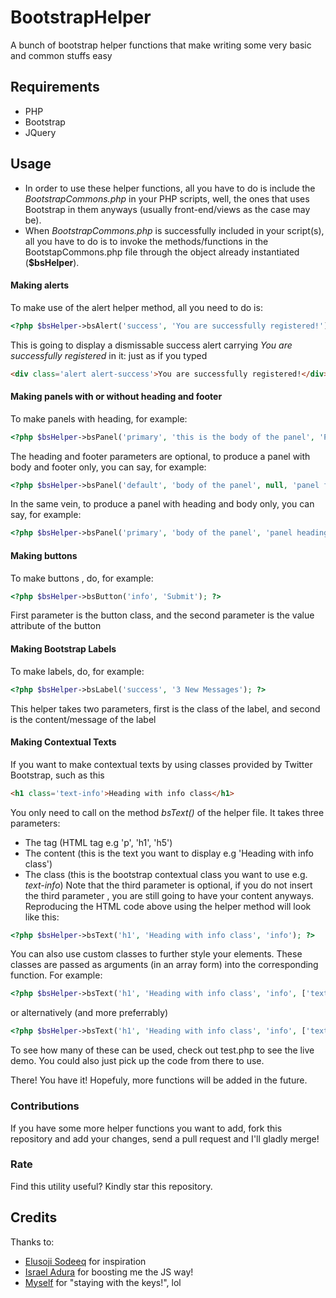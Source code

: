# BootstrapHelper
A bunch of bootstrap helper functions that make writing some very basic and common stuffs easy

## Requirements
- PHP
- Bootstrap
- JQuery

## Usage
- In order to use these helper functions, all you have to do is include the *BootstrapCommons.php* in your PHP scripts, well, the ones that uses Bootstrap in them anyways (usually front-end/views as the case may be).
- When *BootstrapCommons.php* is successfully included in your script(s), all you have to do is to invoke the methods/functions in the BootstapCommons.php file through the object already instantiated (**$bsHelper**).

#### Making alerts
To make use of the alert helper method, all you need to do is: 
```php
<?php $bsHelper->bsAlert('success', 'You are successfully registered!'); ?>
```
This is going to display a dismissable success alert carrying _You are successfully registered_ in it: just as if you typed
```html
<div class='alert alert-success'>You are successfully registered!</div>
```

#### Making panels with or without heading and footer
To make panels with heading, for example:
```php
<?php $bsHelper->bsPanel('primary', 'this is the body of the panel', 'Panel heading', 'Panel footer'); ?>
```
The heading and footer parameters are optional, to produce a panel with body and footer only, you can say, for example:
```php
<?php $bsHelper->bsPanel('default', 'body of the panel', null, 'panel footer') ?>
```
In the same vein, to produce a panel with heading and body only, you can say, for example:
```php
<?php $bsHelper->bsPanel('primary', 'body of the panel', 'panel heading') ?>
```

#### Making buttons
To make buttons , do, for example:
```php
<?php $bsHelper->bsButton('info', 'Submit'); ?>
```
First parameter is the button class, and the second parameter is the value attribute of the button

#### Making Bootstrap Labels
To make labels, do, for example:
```php
<?php $bsHelper->bsLabel('success', '3 New Messages'); ?>
```
This helper takes two parameters, first is the class of the label, and second is the content/message of the label

#### Making Contextual Texts
If you want to make contextual texts by using classes provided by Twitter Bootstrap, such as this
```html
<h1 class='text-info'>Heading with info class</h1>
```
You only need to call on the method *bsText()* of the helper file. It takes three parameters:
- The tag (HTML tag e.g 'p', 'h1', 'h5')
- The content (this is the text you want to display e.g 'Heading with info class')
- The class (this is the bootstrap contextual class you want to use e.g. _text-info_)
Note that the third parameter is optional, if you do not insert the third parameter , you are still going to have your content anyways.
Reproducing the HTML code above using the helper method will look like this:
```php
<?php $bsHelper->bsText('h1', 'Heading with info class', 'info'); ?>
```

You can also use custom classes to further style your elements. These classes are passed as arguments (in an array form) into the corresponding function. For example:
```php
<?php $bsHelper->bsText('h1', 'Heading with info class', 'info', ['text-center', 'anotherclass']); ?>
```
or alternatively (and more preferrably)
```php
<?php $bsHelper->bsText('h1', 'Heading with info class', 'info', ['text-center anotherclass yetanotherclass']); ?>
```

To see how many of these can be used, check out test.php to see the live demo. You could also just pick up the code from there to use. 

There! You have it! Hopefuly, more functions will be added in the future.

### Contributions
If you have some more helper functions you want to add, fork this repository and add your changes, send a pull request and I'll gladly merge!

### Rate
Find this utility useful? Kindly star this repository.

## Credits
Thanks to:
- [Elusoji Sodeeq](https://twitter.com/sdktalks) for inspiration
- [Israel Adura](https://github.com/israeladura) for boosting me the JS way!
- [Myself](https://twitter.com/iamwebwiz) for "staying with the keys!", lol